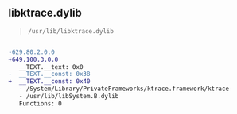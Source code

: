 ## libktrace.dylib

> `/usr/lib/libktrace.dylib`

```diff

-629.80.2.0.0
+649.100.3.0.0
   __TEXT.__text: 0x0
-  __TEXT.__const: 0x38
+  __TEXT.__const: 0x40
   - /System/Library/PrivateFrameworks/ktrace.framework/ktrace
   - /usr/lib/libSystem.B.dylib
   Functions: 0

```
